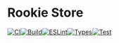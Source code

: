 # Rookie Store

[![CI](https://github.com/fieztazica/rookie-store/actions/workflows/ci.yml/badge.svg)](https://github.com/fieztazica/rookie-store/actions/workflows/ci.yml)[![Build](https://github.com/fieztazica/rookie-store/actions/workflows/build.yml/badge.svg)](https://github.com/fieztazica/rookie-store/actions/workflows/build.yml)[![ESLint](https://github.com/fieztazica/rookie-store/actions/workflows/lint.yml/badge.svg)](https://github.com/fieztazica/rookie-store/actions/workflows/lint.yml)[![Types](https://github.com/fieztazica/rookie-store/actions/workflows/type-check.yml/badge.svg)](https://github.com/fieztazica/rookie-store/actions/workflows/type-check.yml)[![Test](https://github.com/fieztazica/rookie-store/actions/workflows/test.yml/badge.svg)](https://github.com/fieztazica/rookie-store/actions/workflows/test.yml)
